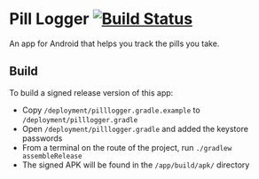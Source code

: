 Pill Logger [![Build Status](https://travis-ci.org/cntwo/pill-logger.png?branch=master)](https://travis-ci.org/cntwo/pill-logger)
===========

An app for Android that helps you track the pills you take.

Build
-----
To build a signed release version of this app:
-	Copy `/deployment/pilllogger.gradle.example` to `/deployment/pilllogger.gradle`
-	Open `/deployment/pilllogger.gradle` and added the keystore passwords
-	From a terminal on the route of the project, run `./gradlew assembleRelease`
-	The signed APK will be found in the `/app/build/apk/` directory